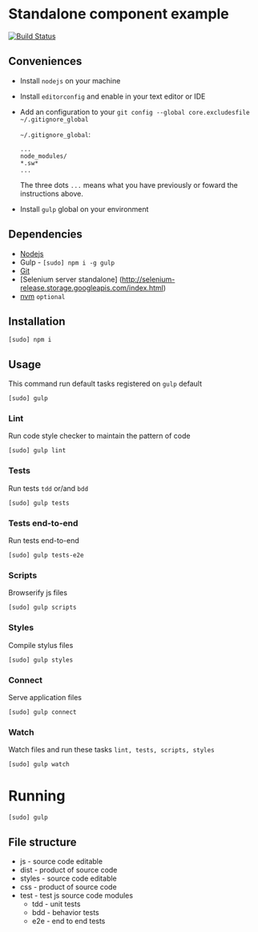 # Standalone component example

[![Build Status](https://travis-ci.org/kaiquewdev/component-example-standalone.svg?branch=master)](https://travis-ci.org/kaiquewdev/component-example-standalone)

## Conveniences

+ Install `nodejs` on your machine
+ Install `editorconfig` and enable in your text editor or IDE
+ Add an configuration to your `git config --global core.excludesfile ~/.gitignore_global`

  `~/.gitignore_global`:

  ```
  ...
  node_modules/
  *.sw*
  ...
  ```

  The three dots `...` means what you have previously or foward the instructions above.

+ Install `gulp` global on your environment

## Dependencies

+ [Nodejs](https://nodejs.org/download/)
+ Gulp - `[sudo] npm i -g gulp`
+ [Git](http://git-scm.com/downloads)
+ [Selenium server standalone] (http://selenium-release.storage.googleapis.com/index.html)
+ [nvm](https://github.com/creationix/nvm) `optional`

## Installation

```
[sudo] npm i
``` 

## Usage

This command run default tasks registered on `gulp` default

```
[sudo] gulp
```

### Lint

Run code style checker to maintain the pattern of code

```
[sudo] gulp lint
```

### Tests

Run tests `tdd` or/and `bdd`

```
[sudo] gulp tests
```

### Tests end-to-end

Run tests end-to-end

```
[sudo] gulp tests-e2e
```

### Scripts

Browserify js files

```
[sudo] gulp scripts
```

### Styles

Compile stylus files

```
[sudo] gulp styles
```

### Connect

Serve application files

```
[sudo] gulp connect
```

### Watch

Watch files and run these tasks `lint, tests, scripts, styles`

```
[sudo] gulp watch
```

# Running

```
[sudo] gulp
```

## File structure

+ js - source code editable
+ dist - product of source code
+ styles - source code editable
+ css - product of source code
+ test - test js source code modules
  + tdd - unit tests
  + bdd - behavior tests
  + e2e - end to end tests
